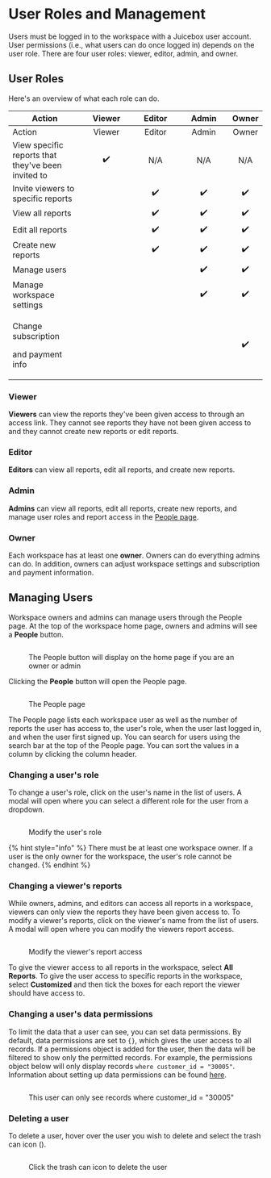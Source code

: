 # User Roles and Management

Users must be logged in to the workspace with a Juicebox user account. User permissions (i.e., what users can do once logged in) depends on the user role.  There are four user roles: viewer, editor, admin, and owner.&#x20;

## User Roles

Here's an overview of what each role can do.&#x20;

<table><thead><tr><th width="206">Action</th><th width="150" align="center">Viewer</th><th width="150" align="center">Editor </th><th width="150" align="center">Admin </th><th align="center">Owner</th></tr></thead><tbody><tr><td>Action</td><td align="center">Viewer</td><td align="center">Editor </td><td align="center">Admin </td><td align="center">Owner</td></tr><tr><td>View specific reports that they've been invited to</td><td align="center">✔️</td><td align="center">N/A</td><td align="center">N/A</td><td align="center">N/A</td></tr><tr><td>Invite viewers to specific reports</td><td align="center"></td><td align="center">✔️</td><td align="center">✔️</td><td align="center">✔️</td></tr><tr><td>View all reports</td><td align="center"></td><td align="center">✔️</td><td align="center">✔️</td><td align="center">✔️</td></tr><tr><td>Edit all reports</td><td align="center"></td><td align="center">✔️</td><td align="center">✔️</td><td align="center">✔️</td></tr><tr><td>Create new reports</td><td align="center"></td><td align="center">✔️</td><td align="center">✔️</td><td align="center">✔️</td></tr><tr><td>Manage users</td><td align="center"></td><td align="center"></td><td align="center">✔️</td><td align="center">✔️</td></tr><tr><td>Manage workspace settings</td><td align="center"></td><td align="center"></td><td align="center">✔️</td><td align="center">✔️</td></tr><tr><td><p>Change subscription</p><p>and payment info </p></td><td align="center"></td><td align="center"></td><td align="center"></td><td align="center">✔️</td></tr></tbody></table>

### Viewer

**Viewers** can view the reports they've been given access to through an access link. They cannot see reports they have not been given access to and they cannot create new reports or edit reports.&#x20;

### Editor

**Editors** can view all reports, edit all reports, and create new reports.&#x20;

### Admin

**Admins** can view all reports, edit all reports, create new reports, and manage user roles and report access in the [People page](user-management-and-roles.md#managing-users).

### Owner

Each workspace has at least one **owner**. Owners can do everything admins can do. In addition, owners can adjust workspace settings and subscription and payment information.

## Managing Users

Workspace owners and admins can manage users through the People page. At the top of the workspace home page, owners and admins will see a **People** button.&#x20;

<figure><img src="../.gitbook/assets/image (20).png" alt=""><figcaption><p>The People button will display on the home page if you are an owner or admin</p></figcaption></figure>

Clicking the **People** button will open the People page.&#x20;

<figure><img src="../.gitbook/assets/image (21).png" alt=""><figcaption><p>The People page</p></figcaption></figure>

The People page lists each workspace user as well as the number of reports the user has access to, the user's role, when the user last logged in, and when the user first signed up. You can search for users using the search bar at the top of the People page. You can sort the values in a column by clicking the column header.

### Changing a user's role

To change a user's role, click on the user's name in the list of users. A modal will open where you can select a different role for the user from a dropdown.&#x20;

<figure><img src="../.gitbook/assets/image (23).png" alt=""><figcaption><p>Modify the user's role</p></figcaption></figure>

{% hint style="info" %}
There must be at least one workspace owner. If a user is the only owner for the workspace, the user's role cannot be changed.&#x20;
{% endhint %}

### Changing a viewer's reports

While owners, admins, and editors can access all reports in a workspace, viewers can only view the reports they have been given access to. To modify a viewer's reports, click on the viewer's name from the list of users. A modal will open where you can modify the viewers report access. &#x20;

<figure><img src="../.gitbook/assets/image (22).png" alt=""><figcaption><p>Modify the viewer's report access</p></figcaption></figure>

To give the viewer access to all reports in the workspace, select **All Reports**. To give the user access to specific reports in the workspace, select **Customized** and then tick the boxes for each report the viewer should have access to.&#x20;

### Changing a user's data permissions

To limit the data that a user can see, you can set data permissions. By default, data permissions are set to `{}`, which gives the user access to all records. If a permissions object is added for the user, then the data will be filtered to show only the permitted records. For example, the permissions object below will only display records `where customer_id = "30005"`. Information about setting up data permissions can be found [here](limiting-what-data-users-can-see.md).&#x20;

<figure><img src="../.gitbook/assets/image (24).png" alt=""><figcaption><p>This user can only see records where customer_id = "30005"</p></figcaption></figure>

### Deleting a user

To delete a user, hover over the user you wish to delete and select the trash can icon (<img src="../.gitbook/assets/trash-alt-regular (1).svg" alt="" data-size="line">).&#x20;

<figure><img src="../.gitbook/assets/image (25).png" alt=""><figcaption><p>Click the trash can icon to delete the user</p></figcaption></figure>
